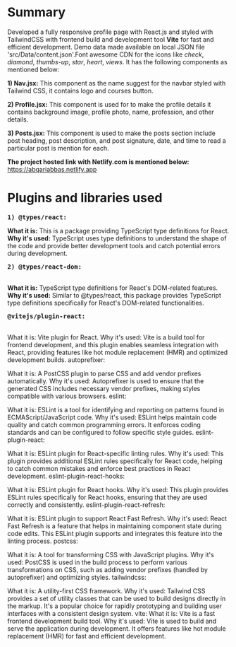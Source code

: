 # Summary

Developed a fully responsive profile page with React.js and styled with TailwindCSS with frontend build and development tool **Vite** for fast and efficient development. Demo data made available on local JSON file 'src/Data/content.json'.Font awesome CDN for the icons like *check*, *diamond*, *thumbs-up*, *star*, *heart*, *views*. It has the following components as mentioned below:  

  
**1) Nav.jsx:** This component as the name suggest for the navbar styled with Tailwind CSS, it contains logo and courses button.  
  
**2) Profile.jsx:** This component is used for to make the profile details it contains background image, profile photo, name, profession, and other details.  
  
**3) Posts.jsx:** This component is used to make the posts section include post heading, post description, and post signature, date, and time to read a particular post is mention for each.  


**The project hosted link with Netlify.com is mentioned below:**  
<a>https://abqariabbas.netlify.app</a>  

# Plugins and libraries used  

**<pre>1) @types/react:</pre>**  

**What it is:** This is a package providing TypeScript type definitions for React.  
**Why it's used:** TypeScript uses type definitions to understand the shape of the code and provide better development tools and catch potential errors during development.   

**<pre>2) @types/react-dom:</pre>**  
**What it is:** TypeScript type definitions for React's DOM-related features.  
**Why it's used:** Similar to @types/react, this package provides TypeScript type definitions specifically for React's DOM-related functionalities.  

**<pre>@vitejs/plugin-react:</pre>**  
What it is: Vite plugin for React.
Why it's used: Vite is a build tool for frontend development, and this plugin enables seamless integration with React, providing features like hot module replacement (HMR) and optimized development builds.
autoprefixer:

What it is: A PostCSS plugin to parse CSS and add vendor prefixes automatically.
Why it's used: Autoprefixer is used to ensure that the generated CSS includes necessary vendor prefixes, making styles compatible with various browsers.
eslint:

What it is: ESLint is a tool for identifying and reporting on patterns found in ECMAScript/JavaScript code.
Why it's used: ESLint helps maintain code quality and catch common programming errors. It enforces coding standards and can be configured to follow specific style guides.
eslint-plugin-react:

What it is: ESLint plugin for React-specific linting rules.
Why it's used: This plugin provides additional ESLint rules specifically for React code, helping to catch common mistakes and enforce best practices in React development.
eslint-plugin-react-hooks:

What it is: ESLint plugin for React hooks.
Why it's used: This plugin provides ESLint rules specifically for React hooks, ensuring that they are used correctly and consistently.
eslint-plugin-react-refresh:

What it is: ESLint plugin to support React Fast Refresh.
Why it's used: React Fast Refresh is a feature that helps in maintaining component state during code edits. This ESLint plugin supports and integrates this feature into the linting process.
postcss:

What it is: A tool for transforming CSS with JavaScript plugins.
Why it's used: PostCSS is used in the build process to perform various transformations on CSS, such as adding vendor prefixes (handled by autoprefixer) and optimizing styles.
tailwindcss:

What it is: A utility-first CSS framework.
Why it's used: Tailwind CSS provides a set of utility classes that can be used to build designs directly in the markup. It's a popular choice for rapidly prototyping and building user interfaces with a consistent design system.
vite:
What it is: Vite is a fast frontend development build tool.
Why it's used: Vite is used to build and serve the application during development. It offers features like hot module replacement (HMR) for fast and efficient development.

  
